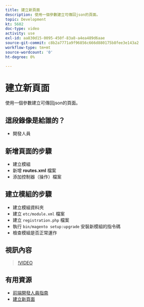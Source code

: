 ```yaml
---
title: 建立新頁面
description: 使用一個參數建立可傳回json的頁面。
topic: Development
kt: 5602
doc-type: video
activity: use
exl-id: aa830d15-0095-450f-83a8-a4ea489d6aae
source-git-commit: c8b2a7771a9f96856c666d880175b8fee3e143a2
workflow-type: tm+mt
source-wordcount: '0'
ht-degree: 0%

---
```


# 建立新頁面

使用一個參數建立可傳回json的頁面。

## 這段錄像是給誰的？

- 開發人員

## 新增頁面的步驟

- 建立模組
- 新增 **routes.xml** 檔案
- 添加控制器（操作）檔案

## 建立模組的步驟

- 建立模組資料夾
- 建立 `etc/module.xml` 檔案
- 建立 `registration.php` 檔案
- 執行 `bin/magento setup:upgrade` 安裝新模組的指令碼
- 檢查模組是否正常運作

## 視訊內容

>[!VIDEO](https://video.tv.adobe.com/v/35816?quality=12&learn=on)

## 有用資源

- [前端開發人員指南](https://devdocs.magento.com/guides/v2.4/frontend-dev-guide/bk-frontend-dev-guide.html)
- [建立新頁面](https://devdocs.magento.com/videos/fundamentals/create-a-new-page/)
